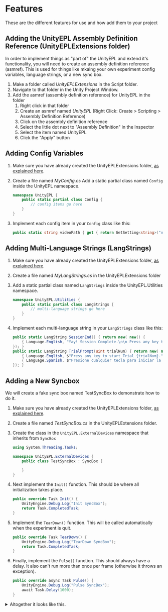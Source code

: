 # Features

These are the different features for use and how add them to your project

## Adding the UnityEPL Assembly Definition Reference (UnityEPLExtensions folder)

In order to implement things as "part of" the UnityEPL and extend it's functionality, you will need to create an assembly definition reference (asmref). This is used for things like mkaing your own experiment config variables, language strings, or a new sync box.

1. Make a folder called *UnityEPLExtensions* in the Script folder.
1. Navigate to that folder in the Unity Project Window.
1. Add the asmref (assembly definition reference) for UnityEPL in the folder
    1. Right click in that folder
    1. Create an asmref named *UnityEPL* (Right Click: Create > Scripting > Assembly Definition Reference)
    1. Click on the assembly definition reference
    1. Select the little dot next to "Assembly Definition" in the Inspector
    1. Select the item named UnityEPL
    1. Click the "Apply" button

## Adding Config Variables

1. Make sure you have already created the UnityEPLExtensions folder, [as explained here](#adding-the-unityepl-assembly-definition-reference-unityeplextensions-folder).
1. Create a file named *MyConfig.cs*
Add a static partial class named ```Config``` inside the UnityEPL namespace.

    ```csharp
    namespace UnityEPL {
        public static partial class Config {
            // config items go here
        }
    }
    ```

1. Implement each config item in your ```Config``` class like this:

    ```csharp
    public static string videoPath { get { return GetSetting<string>("videoPath"); } }
    ```

## Adding Multi-Language Strings (LangStrings)

1. Make sure you have already created the UnityEPLExtensions folder, [as explained here](#adding-the-unityepl-assembly-definition-reference-unityeplextensions-folder).
1. Create a file named *MyLangStrings.cs* in the UnityEPLExtensions folder
1. Add a static partial class named ```LangStrings``` inside the UnityEPL.Utilities namespace.

    ```csharp
    namespace UnityEPL.Utilities {
        public static partial class LangStrings {
            // multi-language strings go here
        }
    }
    ```

1. Implement each multi-language string in your ```LangStrings``` class like this:

    ```csharp
    public static LangString SessionEnd() { return new( new() {
        { Language.English, "Yay! Session Complete.\n\n Press any key to quit." },
    }); }
    public static LangString TrialPrompt(uint trialNum) { return new( new() {
        { Language.English, $"Press any key to start Trial {trialNum}." },
        { Language.Spanish, $"Presione cualquier tecla para iniciar la Prueba {trialNum}."}
    }); }
    ```

## Adding a New Syncbox

We will create a fake sync box named TestSyncBox to demonstrate how to do it.

1. Make sure you have already created the UnityEPLExtensions folder, [as explained here](#adding-the-unityepl-assembly-definition-reference-unityeplextensions-folder).
1. Create a file named *TestSyncBox.cs* in the UnityEPLExtensions folder.
1. Create the class in the ```UnityEPL.ExternalDevices``` namespace that inherits from ```SyncBox```

    ```csharp
    using System.Threading.Tasks;

    namespace UnityEPL.ExternalDevices {
        public class TestSyncBox : SyncBox {

        }
    }
    ```

1. Next implement the ```Init()``` function. This should be where all initialization takes place.

    ```csharp
    public override Task Init() {
        UnityEngine.Debug.Log("Init SyncBox");
        return Task.CompletedTask;
    }
    ```

1. Implement the ```TearDown()``` function. This will be called automatically when the experiment is quit.

    ```csharp
    public override Task TearDown() {
        UnityEngine.Debug.Log("TearDown SyncBox");
        return Task.CompletedTask;
    }
    ```

1. Finally, implement the ```Pulse()``` function. This should always have a delay. It also can't run more than once per frame (otherwise it throws an exception).

    ```csharp
    public override async Task Pulse() {
        UnityEngine.Debug.Log("Pulse SyncBox");
        await Task.Delay(1000);
    }
    ```

<details>
<summary>Altogether it looks like this.</summary>

```csharp
using System.Threading.Tasks;

namespace UnityEPL.ExternalDevices {
    public class TestSyncBox : SyncBox {
        public override Task Init() {
            UnityEngine.Debug.Log("Init SyncBox");
            return Task.CompletedTask;
        }

        public override async Task Pulse() {
            UnityEngine.Debug.Log("Pulse SyncBox");
            await Task.Delay(1000);
        }

        public override Task TearDown() {
            UnityEngine.Debug.Log("TearDown SyncBox");
            return Task.CompletedTask;
        }
    }
}
```

</details>
